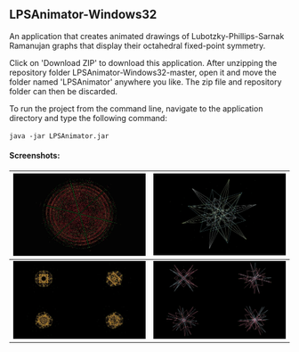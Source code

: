 ## LPSAnimator-Windows32
An application that creates animated drawings of Lubotzky-Phillips-Sarnak Ramanujan graphs that display their octahedral fixed-point symmetry.

Click on 'Download ZIP' to download this application. After unzipping the repository folder LPSAnimator-Windows32-master, open it and move the folder named 'LPSAnimator' anywhere you like. The zip file and repository folder can then be discarded.

To run the project from the command line, navigate to the application directory and type the following command:

`java -jar LPSAnimator.jar`

#### Screenshots:
![image 01](/screenshots/img01.jpg) | ![image 03](/screenshots/img03.jpg)
------------------------------------|------------------------------------
![image 05](/screenshots/img05.jpg) | ![image 06](/screenshots/img06.jpg)
